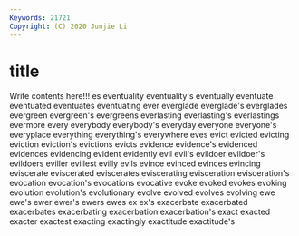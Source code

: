 ```yaml
---
Keywords: 21721
Copyright: (C) 2020 Junjie Li
---
```


# title

Write contents here!!!
es
eventuality 
eventuality's 
eventually 
eventuate 
eventuated 
eventuates 
eventuating 
ever 
everglade 
everglade's
everglades 
evergreen 
evergreen's 
evergreens 
everlasting 
everlasting's 
everlastings 
evermore 
every 
everybody
everybody's 
everyday 
everyone 
everyone's 
everyplace 
everything 
everything's 
everywhere 
eves 
evict
evicted 
evicting 
eviction 
eviction's 
evictions 
evicts 
evidence 
evidence's 
evidenced 
evidences
evidencing 
evident 
evidently 
evil 
evil's 
evildoer 
evildoer's 
evildoers 
eviller 
evillest
evilly 
evils 
evince 
evinced 
evinces 
evincing 
eviscerate 
eviscerated 
eviscerates 
eviscerating
evisceration 
evisceration's 
evocation 
evocation's 
evocations 
evocative 
evoke 
evoked 
evokes 
evoking
evolution 
evolution's 
evolutionary 
evolve 
evolved 
evolves 
evolving 
ewe 
ewe's 
ewer
ewer's 
ewers 
ewes 
ex 
ex's 
exacerbate 
exacerbated 
exacerbates 
exacerbating 
exacerbation
exacerbation's 
exact 
exacted 
exacter 
exactest 
exacting 
exactingly 
exactitude 
exactitude's 
